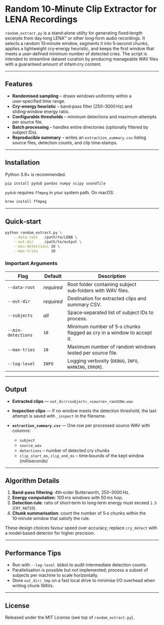 # Random 10‑Minute Clip Extractor for LENA Recordings

`random_extract.py` is a stand‑alone utility for generating fixed‑length excerpts from day‑long LENA™ or other long‑form audio recordings. It selects a random 10‑minute window, segments it into 5‑second chunks, applies a lightweight cry‑energy heuristic, and keeps the first window that meets a user‑defined minimum number of detected cries. The script is intended to streamline dataset curation by producing manageable WAV files with a guaranteed amount of infant‑cry content.

---

## Features

* **Randomised sampling**   – draws windows uniformly within a user‑specified time range.
* **Cry‑energy heuristic** – band‑pass filter (250–3000 Hz) and sliding‑window energy ratio.
* **Configurable thresholds** – minimum detections and maximum attempts per source file.
* **Batch processing** – handles entire directories (optionally filtered by subject IDs).
* **Reproducible summary** – writes an `extraction_summary.csv` listing source files, detection counts, and clip time‑stamps.

---

## Installation

Python 3.9+ is recommended.

```bash
pip install pydub pandas numpy scipy soundfile
```

`pydub` requires `ffmpeg` in your system path. On macOS:

```bash
brew install ffmpeg
```

---

## Quick‑start

```bash
python random_extract.py \
    --data-root   /path/to/LENA \
    --out-dir     /path/to/output \
    --min-detections 10 \
    --max-tries      10
```

### Important Arguments

| Flag               | Default    | Description                                                           |
| ------------------ | ---------- | --------------------------------------------------------------------- |
| `--data-root`      | *required* | Root folder containing subject sub‑folders with WAV files.            |
| `--out-dir`        | *required* | Destination for extracted clips and summary CSV.                      |
| `--subjects`       | *all*      | Space‑separated list of subject IDs to process.                       |
| `--min-detections` | `10`       | Minimum number of 5‑s chunks flagged as cry in a window to accept it. |
| `--max-tries`      | `10`       | Maximum number of random windows tested per source file.              |
| `--log-level`      | `INFO`     | Logging verbosity (`DEBUG`, `INFO`, `WARNING`, `ERROR`).              |

---

## Output

* **Extracted clips** — `out_dir/<subject>_<source>_rand10m.wav`
* **Inspection clips** — If no window meets the detection threshold, the last attempt is saved with `_inspect` in the filename.
* **`extraction_summary.csv`** — One row per processed source WAV with columns:

  * `subject`
  * `source_wav`
  * `detections` – number of detected cry chunks
  * `clip_start_ms`, `clip_end_ms` – time‑bounds of the kept window (milliseconds)

---

## Algorithm Details

1. **Band‑pass filtering**: 4th‑order Butterworth, 250–3000 Hz.
2. **Energy computation**: 100 ms windows with 50 ms hop.
3. **Detection rule**: ratio of short‑term to long‑term energy must exceed `1.5` (`CRY_RATIO`).
4. **Chunk summarisation**: count the number of 5‑s chunks within the 10‑minute window that satisfy the rule.

These design choices favour speed over accuracy; replace `cry_detect` with a model‑based detector for higher precision.

---

## Performance Tips

* Run with `--log-level DEBUG` to audit intermediate detection counts.
* Parallelisation is possible but not implemented; process a subset of subjects per machine to scale horizontally.
* Store `out_dir/_tmp` on a fast local drive to minimise I/O overhead when writing chunk WAVs.

---

## License

Released under the MIT License (see top of `random_extract.py`).
